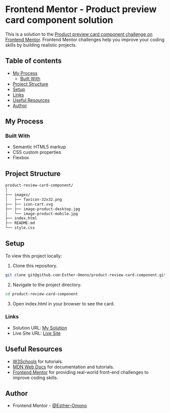 # Frontend Mentor - Product preview card component solution

This is a solution to the [Product preview card component challenge on Frontend Mentor](https://www.frontendmentor.io/challenges/product-preview-card-component-GO7UmttRfa). Frontend Mentor challenges help you improve your coding skills by building realistic projects.

## Table of contents

- [My Process](#my-process)
  - [Built With](#built-with)
- [Project Structure](#project-structure)
- [Setup](#setup)
- [Links](#links)
- [Useful Resources](#useful-resources)
- [Author](#author)

## My Process

### Built With

- Semantic HTML5 markup
- CSS custom properties
- Flexbox

## Project Structure

```bash
product-review-card-component/
│
├── images/
│   ├── favicon-32x32.png
├── ├── icon-cart.svg
├── ├── image-product-desktop.jpg
│   └── image-product-mobile.jpg
├── index.html
├── README.md
└── style.css
```

## Setup

To view this project locally:

1. Clone this repository.

```bash
git clone git@github.com:Esther-Omono/product-review-card-component.git

```

2. Navigate to the project directory.

```bash
cd product-review-card-component
```

3. Open index.html in your browser to see the card.

### Links

- Solution URL: [My Solution](https://www.frontendmentor.io/solutions/product-review-card-P3AaS6zxNi)
- Live Site URL: [Live Site](https://product-review-card-component-three.vercel.app/)

## Useful Resources

- [W3Schools](https://www.w3schools.com/) for tutorials.
- [MDN Web Docs](https://developer.mozilla.org/en-US/) for documentation and tutorials.
- [Frontend Mentor](https://www.frontendmentor.io/) for providing real-world front-end challenges to improve coding skills.

## Author

- Frontend Mentor - [@Esther-Omono](https://www.frontendmentor.io/profile/Esther-Omono)
